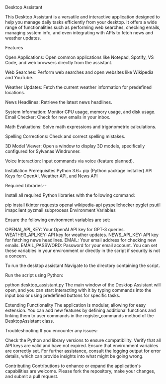 Desktop Assistant

This Desktop Assistant is a versatile and interactive application designed to help you manage daily tasks efficiently from your desktop. It offers a wide range of functionalities such as performing web searches, checking emails, managing system info, and even integrating with APIs to fetch news and weather updates.

Features

Open Applications: Open common applications like Notepad, Spotify, VS Code, and web browsers directly from the assistant.

Web Searches: Perform web searches and open websites like Wikipedia and YouTube.

Weather Updates: Fetch the current weather information for predefined locations.

News Headlines: Retrieve the latest news headlines.

System Information: Monitor CPU usage, memory usage, and disk usage.
Email Checker: Check for new emails in your inbox.

Math Evaluations: Solve math expressions and trigonometric calculations.

Spelling Corrections: Check and correct spelling mistakes.

3D Model Viewer: Open a window to display 3D models, specifically configured for Sylvanas Windrunner.

Voice Interaction: Input commands via voice (feature planned).


Installation
Prerequisites
Python 3.6+
pip (Python package installer)
API Keys for OpenAI, Weather API, and News API

Required Libraries--

Install all required Python libraries 
with the following command:

pip install tkinter requests openai wikipedia-api pyspellchecker pyglet psutil imapclient pyzmail subprocess
Environment Variables

Ensure the following environment 
variables are set:

OPENAI_API_KEY: Your OpenAI API key for GPT-3 queries.
WEATHER_API_KEY: API key for weather updates.
NEWS_API_KEY: API key for fetching news headlines.
EMAIL: Your email address for checking new emails.
EMAIL_PASSWORD: Password for your email account.
You can set these variables in your environment or directly in the script if security is not a concern.

To run the desktop assistant Navigate to the directory containing the script.

Run the script using Python:

python desktop_assistant.py
The main window of the Desktop Assistant will open, and you can start interacting with it by typing commands into the input box or using predefined buttons for specific tasks.

Extending Functionality
The application is modular, allowing for easy extension. You can add new features by defining additional functions and linking them to user commands in the register_commands method of the DesktopAssistant class.

Troubleshooting
If you encounter any issues:

Check the Python and library versions to ensure compatibility.
Verify that all API keys are valid and have not expired.
Ensure that environment variables are correctly set.
For further assistance, consult the logging output for error details, which can provide insights into what might be going wrong.

Contributing
Contributions to enhance or expand the application's capabilities are welcome. Please fork the repository, make your changes, and submit a pull request.
